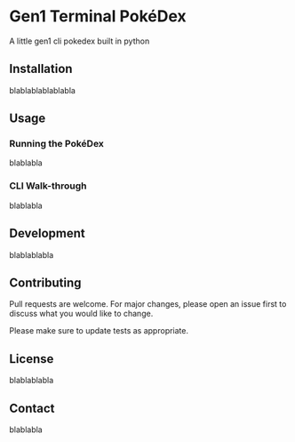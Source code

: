# Gen1 Terminal PokéDex

A little gen1 cli pokedex built in python

## Installation

blablablablablabla

## Usage

### Running the PokéDex

blablabla

### CLI Walk-through

blablabla

## Development

blablablabla

## Contributing

Pull requests are welcome. For major changes, please open an issue first
to discuss what you would like to change.

Please make sure to update tests as appropriate.

## License

blablablabla

## Contact

blablabla
